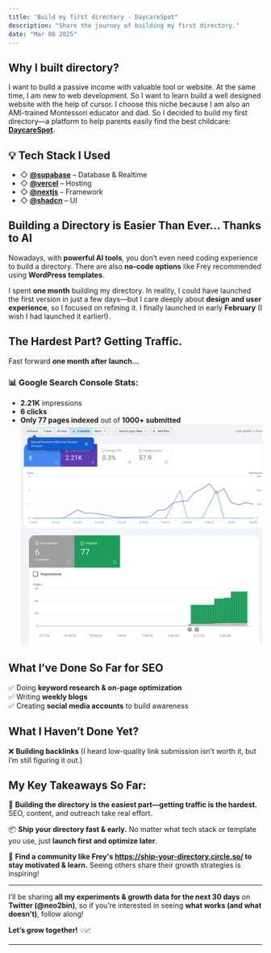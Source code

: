 ```yaml
---
title: "Build my first directory - DaycareSpot"
description: "Share the journey of building my first directory."
date: "Mar 08 2025"
---
```


## Why I built directory?  
I want to build a passive income with valuable tool or website. At the same time, I am new to web development. So I want to learn build a well designed website with the help of cursor. I choose this niche because I am also an AMI-trained Montessori educator and dad. So I decided to build my first directory—a platform to help parents easily find the best childcare: **[DaycareSpot](https://www.daycarespot.com/)**.  

## 💡 Tech Stack I Used  
- ◇ **[@supabase](https://supabase.com/)** – Database & Realtime  
- ◇ **[@vercel](https://vercel.com/)** – Hosting  
- ◇ **[@nextjs](https://nextjs.org/)** – Framework  
- ◇ **[@shadcn](https://shadcn.dev/)** – UI  

## **Building a Directory is Easier Than Ever… Thanks to AI**  
Nowadays, with **powerful AI tools**, you don’t even need coding experience to build a directory. There are also **no-code options** like Frey recommended using **WordPress templates**.  

I spent **one month** building my directory. In reality, I could have launched the first version in just a few days—but I care deeply about **design and user experience**, so I focused on refining it. I finally launched in early **February** (I wish I had launched it earlier!).  

## **The Hardest Part? Getting Traffic.**  
Fast forward **one month after launch…**  

### 📊 Google Search Console Stats:  
- **2.21K** impressions  
- **6 clicks**  
- **Only 77 pages indexed** out of **1000+ submitted**  
![Impresssion data](impression.png)
![indexed page data](page.png)

## **What I’ve Done So Far for SEO**  
✅ Doing **keyword research & on-page optimization**  
✅ Writing **weekly blogs**  
✅ Creating **social media accounts** to build awareness  

## **What I Haven’t Done Yet?**  
❌ **Building backlinks** (I heard low-quality link submission isn’t worth it, but I’m still figuring it out.)  

## **My Key Takeaways So Far:**  
🚀 **Building the directory is the easiest part—getting traffic is the hardest.** SEO, content, and outreach take real effort.  

📦 **Ship your directory fast & early.** No matter what tech stack or template you use, just **launch first and optimize later**.  

💬 **Find a community like Frey's https://ship-your-directory.circle.so/ to stay motivated & learn.** Seeing others share their growth strategies is inspiring!  

---

I’ll be sharing **all my experiments & growth data for the next 30 days** on **Twitter (@neo2bin)**, so if you’re interested in seeing **what works (and what doesn’t)**, follow along!  

**Let’s grow together!** 💡📈  

---